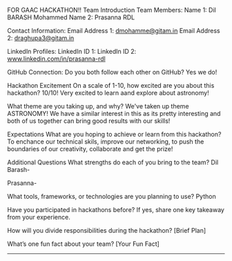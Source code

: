 FOR GAAC HACKATHON!!
Team Introduction
Team Members:
Name 1: Dil BARASH Mohammed
Name 2: Prasanna RDL

Contact Information:
Email Address 1: dmohamme@gitam.in
Email Address 2: draghupa3@gitam.in

LinkedIn Profiles:
LinkedIn ID 1: 
LinkedIn ID 2: www.linkedin.com/in/prasanna-rdl

GitHub Connection:
Do you both follow each other on GitHub? 
Yes we do!

Hackathon Excitement
On a scale of 1-10, how excited are you about this hackathon?
10/10! Very excited to learn aand explore about astronomy!

What theme are you taking up, and why?
We've taken up theme ASTRONOMY! We have a similar interest in this as its pretty interesting and both of us together can bring good results with our skills!

Expectations
What are you hoping to achieve or learn from this hackathon?
To enchance our technical skils, improve our networking, to push the boundaries of our creativity, collaborate and get the prize!

Additional Questions
What strengths do each of you bring to the team?
Dil Barash-


Prasanna-

What tools, frameworks, or technologies are you planning to use?
Python


Have you participated in hackathons before? If yes, share one key takeaway from your experience.


How will you divide responsibilities during the hackathon?
[Brief Plan]

What’s one fun fact about your team?
[Your Fun Fact]

---

